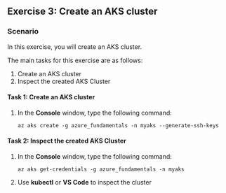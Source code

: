 ## Exercise 3: Create an AKS cluster
  
### Scenario
  
In this exercise, you will create an AKS cluster.

The main tasks for this exercise are as follows:

1. Create an AKS cluster
1. Inspect the created AKS Cluster

#### Task 1: Create an AKS cluster
  
1. In the **Console** window, type the following command:

   ``` shell
   az aks create -g azure_fundamentals -n myaks --generate-ssh-keys
   ```

#### Task 2: Inspect the created AKS Cluster
  
1. In the **Console** window, type the following command:

   ``` shell
   az aks get-credentials -g azure_fundamentals -n myaks
   ```

1. Use **kubectl** or **VS Code** to inspect the cluster
